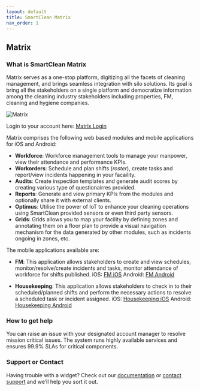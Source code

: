 ```yaml
---
layout: default
title: SmartClean Matrix
nav_order: 1
---
```


## Matrix

### What is SmartClean Matrix

Matrix serves as a one-stop platform, digitizing all the facets of cleaning management, and brings seamless integration with silo solutions. Its goal is bring all the stakeholders on a single platform and democratize information among the cleaning industry stakeholders including properties, FM, cleaning and hygiene companies.

![Matrix](https://www.smartclean.io/matrix/images/matrix-home.png)

Login to your account here: [Matrix Login](https://www.smartclean.io/matrix/sso "Matrix Homepage")

Matrix comprises the following web based modules and mobile applications for iOS and Android:

- **Workforce**: Workforce management tools to manage your manpower, view their attendance and performance KPIs.
- **Workorders**: Schedule and plan shifts (_roster_), create tasks and report/view incidents happening in your facaility.
- **Audits**: Create inspection templates and generate audit scores by creating various type of questionairres provided.
- **Reports**: Generate and view primary KPIs from the modules and optionally share it with external clients.
- **Optimus**: Utilise the power of IoT to enhance your cleaning operations using SmartClean provided sensors or even third party sensors.
- **Grids**: Grids allows you to map your facility by defining zones and annotating them on a floor plan to provide a visual navigation mechanism for the data generated by other modules, such as incidents ongoing in zones, etc.

The mobile applications available are:
- **FM**: This application allows stakeholders to create and view schedules, monitor/resolve/create incidents and tasks, monitor attendance of workforce for shifts published.
iOS: [FM iOS](https://apps.apple.com/sg/app/smartclean-fm/id1557617403 "FM for iOS")
Android: [FM Android](https://play.google.com/store/apps/details?id=com.app.sc_manager "FM for Android")

- **Housekeeping**: This application allows stakeholders to check in to their scheduled/planned shifts and perform the necessary actions to resolve a scheduled task or incident assigned.
iOS: [Housekeeping iOS](https://apps.apple.com/sg/app/smartclean-housekeeping/id1551763664 "FM for iOS")
Android: [Housekeeping Android](https://play.google.com/store/apps/details?id=com.app.sc_cleaners_app "Housekeeping for Android")

### How to get help

You can raise an issue with your designated account manager to resolve mission critical issues. The system runs highly available services and ensures 99.9% SLAs for critical components.

### Support or Contact

Having trouble with a widget? Check out our [documentation](https://smartclean.github.io/) or [contact support](https://support.github.com/contact) and we’ll help you sort it out.
